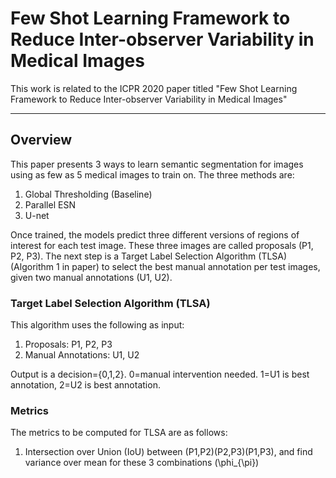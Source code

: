 # Few Shot Learning Framework to Reduce Inter-observer Variability in Medical Images

This work is related to the ICPR 2020 paper titled "Few Shot Learning Framework to Reduce Inter-observer Variability in Medical Images"

---

## Overview
This paper presents 3 ways to learn semantic segmentation for images using as few as 5 medical images to train on. The three methods are:
1. Global Thresholding (Baseline)
2. Parallel ESN
3. U-net

Once trained, the models predict three different versions of regions of interest for each test image. These three images are called proposals (P1, P2, P3).
The next step is a Target Label Selection Algorithm (TLSA)(Algorithm 1 in paper) to select the best manual annotation per test images, given two manual annotations (U1, U2).

### Target Label Selection Algorithm (TLSA)

This algorithm uses the following as input:
1. Proposals: P1, P2, P3
2. Manual Annotations: U1, U2

Output is a decision={0,1,2}. 0=manual intervention needed. 1=U1 is best annotation, 2=U2 is best annotation.

### Metrics

The metrics to be computed for TLSA are as follows:
1. Intersection over Union (IoU) between (P1,P2)(P2,P3)(P1,P3), and find variance over mean for these 3 combinations (\phi_{\pi})

